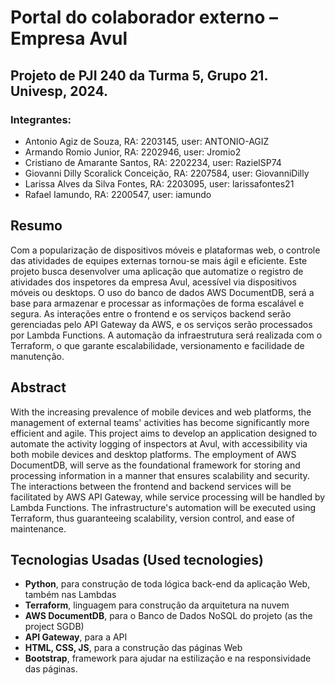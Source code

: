 ﻿# Portal do colaborador externo – Empresa Avul

## Projeto de PJI 240 da Turma 5, Grupo 21. Univesp, 2024.

### Integrantes:
- Antonio Agiz de Souza, RA: 2203145, user: ANTONIO-AGIZ
- Armando Romio Junior, RA: 2202946, user: Jromio2
- Cristiano de Amarante Santos, RA: 2202234, user: RazielSP74
- Giovanni Dilly Scoralick Conceição, RA: 2207584, user: GiovanniDilly
- Larissa Alves da Silva Fontes, RA: 2203095, user: larissafontes21
- Rafael Iamundo, RA: 2200547, user: iamundo

## Resumo
Com a popularização de dispositivos móveis e plataformas web, o controle das atividades de equipes externas tornou-se mais ágil e eficiente. Este projeto busca desenvolver uma aplicação que automatize o registro de atividades dos inspetores da empresa Avul, acessível via dispositivos móveis ou desktops. O uso do banco de dados AWS DocumentDB, será a base para armazenar e processar as informações de forma escalável e segura. As interações entre o frontend e os serviços backend serão gerenciadas pelo API Gateway da AWS, e os serviços serão processados por Lambda Functions. A automação da infraestrutura será realizada com o Terraform, o que garante escalabilidade, versionamento e facilidade de manutenção.  

## Abstract
With the increasing prevalence of mobile devices and web platforms, the management of external teams' activities has become significantly more efficient and agile. This project aims to develop an application designed to automate the activity logging of inspectors at Avul, with accessibility via both mobile devices and desktop platforms. The employment of AWS DocumentDB, will serve as the foundational framework for storing and processing information in a manner that ensures scalability and security. The interactions between the frontend and backend services will be facilitated by AWS API Gateway, while service processing will be handled by Lambda Functions. The infrastructure's automation will be executed using Terraform, thus guaranteeing scalability, version control, and ease of maintenance.

## Tecnologias Usadas (Used tecnologies)
- **Python**, para construção de toda lógica back-end da aplicação Web, também nas Lambdas
- **Terraform**, linguagem para construção da arquitetura na nuvem
- **AWS DocumentDB**, para o Banco de Dados NoSQL do projeto (as the project SGDB)
- **API Gateway**, para a API
- **HTML, CSS, JS**, para a construção das páginas Web 
- **Bootstrap**, framework para ajudar na estilização e na responsividade das páginas.
